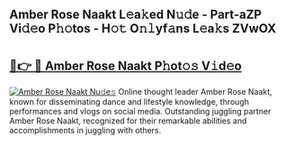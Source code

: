## Amber Rose Naakt L𝚎a𝚔ed N𝚞𝚍e - Part-aZP Vi𝚍𝚎o P𝚑𝚘tos - H𝚘𝚝 O𝚗𝚕yf𝚊ns L𝚎a𝚔s ZVwOX

# <h2><a href="http://kfahbn.oniu.top/?m=Amber+Rose+Naakt">🔗👉 🔴 Amber Rose Naakt P𝚑ot𝚘𝚜 V𝚒d𝚎o</a></h2>

[![Amber Rose Naakt Nu𝚍e𝚜](https://i.imgur.com/0qMVB7G.gif)](http://kfahbn.oniu.top/?m=Amber+Rose+Naakt)
Online thought leader Amber Rose Naakt, known for disseminating dance and lifestyle knowledge, through performances and vlogs on social media. Outstanding juggling partner Amber Rose Naakt, recognized for their remarkable abilities and accomplishments in juggling with others.  
